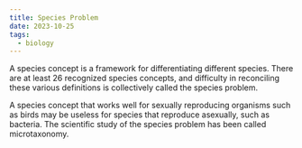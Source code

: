 ```yaml
---
title: Species Problem
date: 2023-10-25
tags:
  - biology
---
```

A species concept is a framework for differentiating different species. There are at least 26 recognized species concepts, and difficulty in reconciling these various definitions is collectively called the species problem. 

A species concept that works well for sexually reproducing organisms such as birds may be useless for species that reproduce asexually, such as bacteria. The scientific study of the species problem has been called microtaxonomy. 

